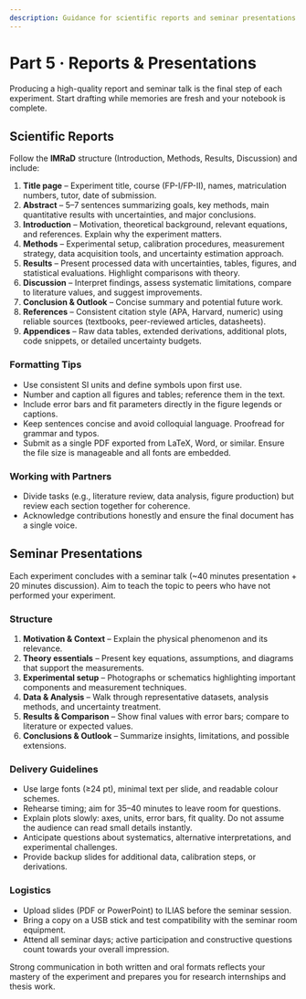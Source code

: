 ```yaml
---
description: Guidance for scientific reports and seminar presentations
---
```


# Part 5 · Reports & Presentations

Producing a high-quality report and seminar talk is the final step of each experiment. Start drafting while memories are fresh and your notebook is complete.

## Scientific Reports
Follow the **IMRaD** structure (Introduction, Methods, Results, Discussion) and include:

1. **Title page** – Experiment title, course (FP-I/FP-II), names, matriculation numbers, tutor, date of submission.
2. **Abstract** – 5–7 sentences summarizing goals, key methods, main quantitative results with uncertainties, and major conclusions.
3. **Introduction** – Motivation, theoretical background, relevant equations, and references. Explain why the experiment matters.
4. **Methods** – Experimental setup, calibration procedures, measurement strategy, data acquisition tools, and uncertainty estimation approach.
5. **Results** – Present processed data with uncertainties, tables, figures, and statistical evaluations. Highlight comparisons with theory.
6. **Discussion** – Interpret findings, assess systematic limitations, compare to literature values, and suggest improvements.
7. **Conclusion & Outlook** – Concise summary and potential future work.
8. **References** – Consistent citation style (APA, Harvard, numeric) using reliable sources (textbooks, peer-reviewed articles, datasheets).
9. **Appendices** – Raw data tables, extended derivations, additional plots, code snippets, or detailed uncertainty budgets.

### Formatting Tips
- Use consistent SI units and define symbols upon first use.
- Number and caption all figures and tables; reference them in the text.
- Include error bars and fit parameters directly in the figure legends or captions.
- Keep sentences concise and avoid colloquial language. Proofread for grammar and typos.
- Submit as a single PDF exported from LaTeX, Word, or similar. Ensure the file size is manageable and all fonts are embedded.

### Working with Partners
- Divide tasks (e.g., literature review, data analysis, figure production) but review each section together for coherence.
- Acknowledge contributions honestly and ensure the final document has a single voice.

## Seminar Presentations
Each experiment concludes with a seminar talk (~40 minutes presentation + 20 minutes discussion). Aim to teach the topic to peers who have not performed your experiment.

### Structure
1. **Motivation & Context** – Explain the physical phenomenon and its relevance.
2. **Theory essentials** – Present key equations, assumptions, and diagrams that support the measurements.
3. **Experimental setup** – Photographs or schematics highlighting important components and measurement techniques.
4. **Data & Analysis** – Walk through representative datasets, analysis methods, and uncertainty treatment.
5. **Results & Comparison** – Show final values with error bars; compare to literature or expected values.
6. **Conclusions & Outlook** – Summarize insights, limitations, and possible extensions.

### Delivery Guidelines
- Use large fonts (≥24 pt), minimal text per slide, and readable colour schemes.
- Rehearse timing; aim for 35–40 minutes to leave room for questions.
- Explain plots slowly: axes, units, error bars, fit quality. Do not assume the audience can read small details instantly.
- Anticipate questions about systematics, alternative interpretations, and experimental challenges.
- Provide backup slides for additional data, calibration steps, or derivations.

### Logistics
- Upload slides (PDF or PowerPoint) to ILIAS before the seminar session.
- Bring a copy on a USB stick and test compatibility with the seminar room equipment.
- Attend all seminar days; active participation and constructive questions count towards your overall impression.

Strong communication in both written and oral formats reflects your mastery of the experiment and prepares you for research internships and thesis work.
